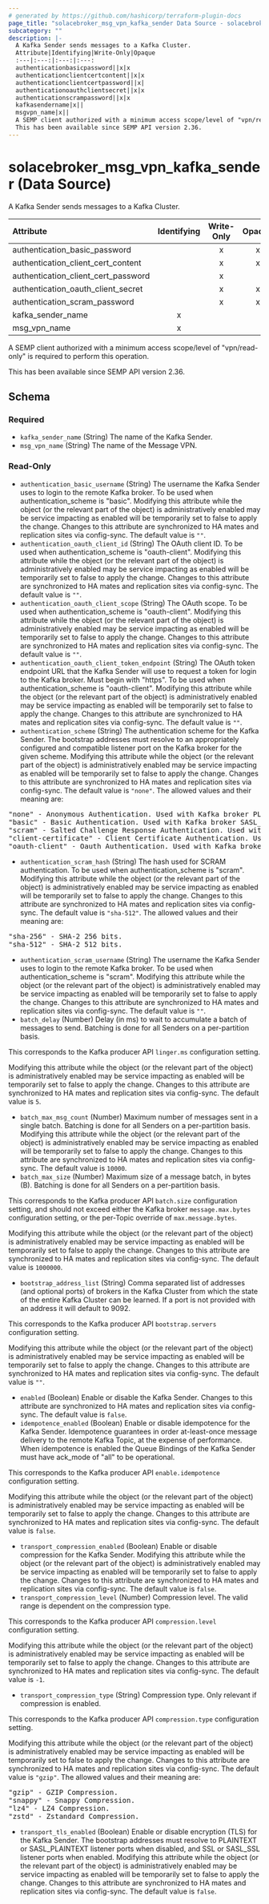 ```yaml
---
# generated by https://github.com/hashicorp/terraform-plugin-docs
page_title: "solacebroker_msg_vpn_kafka_sender Data Source - solacebroker"
subcategory: ""
description: |-
  A Kafka Sender sends messages to a Kafka Cluster.
  Attribute|Identifying|Write-Only|Opaque
  :---|:---:|:---:|:---:
  authenticationbasicpassword||x|x
  authenticationclientcertcontent||x|x
  authenticationclientcertpassword||x|
  authenticationoauthclientsecret||x|x
  authenticationscrampassword||x|x
  kafkasendername|x||
  msgvpn_name|x||
  A SEMP client authorized with a minimum access scope/level of "vpn/read-only" is required to perform this operation.
  This has been available since SEMP API version 2.36.
---
```


# solacebroker_msg_vpn_kafka_sender (Data Source)

A Kafka Sender sends messages to a Kafka Cluster.


Attribute|Identifying|Write-Only|Opaque
:---|:---:|:---:|:---:
authentication_basic_password||x|x
authentication_client_cert_content||x|x
authentication_client_cert_password||x|
authentication_oauth_client_secret||x|x
authentication_scram_password||x|x
kafka_sender_name|x||
msg_vpn_name|x||



A SEMP client authorized with a minimum access scope/level of "vpn/read-only" is required to perform this operation.

This has been available since SEMP API version 2.36.



<!-- schema generated by tfplugindocs -->
## Schema

### Required

- `kafka_sender_name` (String) The name of the Kafka Sender.
- `msg_vpn_name` (String) The name of the Message VPN.

### Read-Only

- `authentication_basic_username` (String) The username the Kafka Sender uses to login to the remote Kafka broker. To be used when authentication_scheme is "basic". Modifying this attribute while the object (or the relevant part of the object) is administratively enabled may be service impacting as enabled will be temporarily set to false to apply the change. Changes to this attribute are synchronized to HA mates and replication sites via config-sync. The default value is `""`.
- `authentication_oauth_client_id` (String) The OAuth client ID. To be used when authentication_scheme is "oauth-client". Modifying this attribute while the object (or the relevant part of the object) is administratively enabled may be service impacting as enabled will be temporarily set to false to apply the change. Changes to this attribute are synchronized to HA mates and replication sites via config-sync. The default value is `""`.
- `authentication_oauth_client_scope` (String) The OAuth scope. To be used when authentication_scheme is "oauth-client". Modifying this attribute while the object (or the relevant part of the object) is administratively enabled may be service impacting as enabled will be temporarily set to false to apply the change. Changes to this attribute are synchronized to HA mates and replication sites via config-sync. The default value is `""`.
- `authentication_oauth_client_token_endpoint` (String) The OAuth token endpoint URL that the Kafka Sender will use to request a token for login to the Kafka broker. Must begin with "https". To be used when authentication_scheme is "oauth-client". Modifying this attribute while the object (or the relevant part of the object) is administratively enabled may be service impacting as enabled will be temporarily set to false to apply the change. Changes to this attribute are synchronized to HA mates and replication sites via config-sync. The default value is `""`.
- `authentication_scheme` (String) The authentication scheme for the Kafka Sender. The bootstrap addresses must resolve to an appropriately configured and compatible listener port on the Kafka broker for the given scheme. Modifying this attribute while the object (or the relevant part of the object) is administratively enabled may be service impacting as enabled will be temporarily set to false to apply the change. Changes to this attribute are synchronized to HA mates and replication sites via config-sync. The default value is `"none"`. The allowed values and their meaning are:

<pre>
"none" - Anonymous Authentication. Used with Kafka broker PLAINTEXT listener ports.
"basic" - Basic Authentication. Used with Kafka broker SASL_PLAINTEXT and SASL_SSL listener ports.
"scram" - Salted Challenge Response Authentication. Used with Kafka broker SASL_PLAINTEXT and SASL_SSL listener ports.
"client-certificate" - Client Certificate Authentication. Used with Kafka broker SSL listener ports.
"oauth-client" - Oauth Authentication. Used with Kafka broker SASL_SSL listener ports.
</pre>
- `authentication_scram_hash` (String) The hash used for SCRAM authentication. To be used when authentication_scheme is "scram". Modifying this attribute while the object (or the relevant part of the object) is administratively enabled may be service impacting as enabled will be temporarily set to false to apply the change. Changes to this attribute are synchronized to HA mates and replication sites via config-sync. The default value is `"sha-512"`. The allowed values and their meaning are:

<pre>
"sha-256" - SHA-2 256 bits.
"sha-512" - SHA-2 512 bits.
</pre>
- `authentication_scram_username` (String) The username the Kafka Sender uses to login to the remote Kafka broker. To be used when authentication_scheme is "scram". Modifying this attribute while the object (or the relevant part of the object) is administratively enabled may be service impacting as enabled will be temporarily set to false to apply the change. Changes to this attribute are synchronized to HA mates and replication sites via config-sync. The default value is `""`.
- `batch_delay` (Number) Delay (in ms) to wait to accumulate a batch of messages to send. Batching is done for all Senders on a per-partition basis.

This corresponds to the Kafka producer API `linger.ms` configuration setting.

Modifying this attribute while the object (or the relevant part of the object) is administratively enabled may be service impacting as enabled will be temporarily set to false to apply the change. Changes to this attribute are synchronized to HA mates and replication sites via config-sync. The default value is `5`.
- `batch_max_msg_count` (Number) Maximum number of messages sent in a single batch. Batching is done for all Senders on a per-partition basis. Modifying this attribute while the object (or the relevant part of the object) is administratively enabled may be service impacting as enabled will be temporarily set to false to apply the change. Changes to this attribute are synchronized to HA mates and replication sites via config-sync. The default value is `10000`.
- `batch_max_size` (Number) Maximum size of a message batch, in bytes (B). Batching is done for all Senders on a per-partition basis.

This corresponds to the Kafka producer API `batch.size` configuration setting, and should not exceed either the Kafka broker `message.max.bytes` configuration setting, or the per-Topic override of `max.message.bytes`.

Modifying this attribute while the object (or the relevant part of the object) is administratively enabled may be service impacting as enabled will be temporarily set to false to apply the change. Changes to this attribute are synchronized to HA mates and replication sites via config-sync. The default value is `1000000`.
- `bootstrap_address_list` (String) Comma separated list of addresses (and optional ports) of brokers in the Kafka Cluster from which the state of the entire Kafka Cluster can be learned. If a port is not provided with an address it will default to 9092.

This corresponds to the Kafka producer API `bootstrap.servers` configuration setting.

Modifying this attribute while the object (or the relevant part of the object) is administratively enabled may be service impacting as enabled will be temporarily set to false to apply the change. Changes to this attribute are synchronized to HA mates and replication sites via config-sync. The default value is `""`.
- `enabled` (Boolean) Enable or disable the Kafka Sender. Changes to this attribute are synchronized to HA mates and replication sites via config-sync. The default value is `false`.
- `idempotence_enabled` (Boolean) Enable or disable idempotence for the Kafka Sender. Idempotence guarantees in order at-least-once message delivery to the remote Kafka Topic, at the expense of performance. When idempotence is enabled the Queue Bindings of the Kafka Sender must have ack_mode of "all" to be operational.

This corresponds to the Kafka producer API `enable.idempotence` configuration setting.

Modifying this attribute while the object (or the relevant part of the object) is administratively enabled may be service impacting as enabled will be temporarily set to false to apply the change. Changes to this attribute are synchronized to HA mates and replication sites via config-sync. The default value is `false`.
- `transport_compression_enabled` (Boolean) Enable or disable compression for the Kafka Sender. Modifying this attribute while the object (or the relevant part of the object) is administratively enabled may be service impacting as enabled will be temporarily set to false to apply the change. Changes to this attribute are synchronized to HA mates and replication sites via config-sync. The default value is `false`.
- `transport_compression_level` (Number) Compression level. The valid range is dependent on the compression type.

This corresponds to the Kafka producer API `compression.level` configuration setting.

Modifying this attribute while the object (or the relevant part of the object) is administratively enabled may be service impacting as enabled will be temporarily set to false to apply the change. Changes to this attribute are synchronized to HA mates and replication sites via config-sync. The default value is `-1`.
- `transport_compression_type` (String) Compression type. Only relevant if compression is enabled.

This corresponds to the Kafka producer API `compression.type` configuration setting.

Modifying this attribute while the object (or the relevant part of the object) is administratively enabled may be service impacting as enabled will be temporarily set to false to apply the change. Changes to this attribute are synchronized to HA mates and replication sites via config-sync. The default value is `"gzip"`. The allowed values and their meaning are:

<pre>
"gzip" - GZIP Compression.
"snappy" - Snappy Compression.
"lz4" - LZ4 Compression.
"zstd" - Zstandard Compression.
</pre>
- `transport_tls_enabled` (Boolean) Enable or disable encryption (TLS) for the Kafka Sender. The bootstrap addresses must resolve to PLAINTEXT or SASL_PLAINTEXT listener ports when disabled, and SSL or SASL_SSL listener ports when enabled. Modifying this attribute while the object (or the relevant part of the object) is administratively enabled may be service impacting as enabled will be temporarily set to false to apply the change. Changes to this attribute are synchronized to HA mates and replication sites via config-sync. The default value is `false`.
